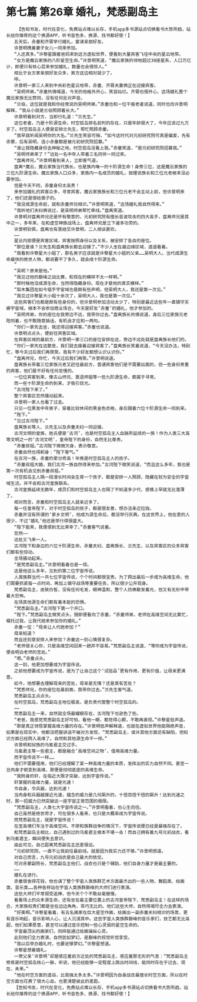 # 第七篇 第26章 婚礼，梵悉副岛主
        【告知书友，时代在变化，免费站点难以长存，手机app多书源站点切换看书大势所趋，站长给你推荐的这个换源APP，听书音色多、换源、找书都好使！】
       五天后，赤童和齐霄举行婚礼，宴请亲朋好友。
       许景明携着妻子女儿一同来参加。
       “人还真多。”许黎星跟着爸妈来到这方虚拟世界，便看到大量宾客飞往中央的星云地带。
       “女方是魔云家族的八阶星空生命。”许景明笑道，“魔云家族的领地超过30座星系，人口万亿计，即便只有核心层来参加婚礼，数量也会很惊人。”
       相比于女方家亲朋好友众多，男方这边相对就少了。
       呼。
       许景明一家三人来到中央彩色星云地带，赤童、齐霄夫妻俩正在迎接宾客。
       “吴明师弟。”赤童热情喊道，今天的他格外开心，笑容灿烂。齐霄也很开心，这场婚礼整个魔云家族无比赞同，没有任何反对声音。
       “兰伯，这位就是我和你经常说的吴明师弟。”赤童也和一位干瘦老者说道，同时也向许景明解释，“我从小就是兰伯照顾着长大。”
       许景明看到对方，当即行礼道：“兰先生。”
       这位老者，乃是十阶源生命，时空孤岛排名前列的存在，只是年龄很大了，今年应该过九万岁了。时空孤岛主人便是安排兰先生，帮忙照顾赤童。
       “我早就听闻吴明你的大名。”兰先生笑容可掬，“如今这时代对元初研究院可真是偏爱，先有赤蒙，后有吴明，连小赤童都是被元初研究院招募。”
       “谁让我隐藏身份去神秘之地，时空孤岛没看上我。”赤童笑道，“是元初研究院招募我。”
       “吴明师弟来了？”远处一名中年人带着三名同伴一同过来。
       “盘离师兄。”许景明看到来人，立即客气道。
       盘离*魔云，魔云家族当代族长，也是族内唯一的十阶源生命！身旁三位，这是魔云家族的三位九阶源生命。魔云家族人口众多，家族内一名成员的婚礼，按理说族长和三位元老根本没必要参加。
       但是今天不同，赤童身份太高贵！
       来参加婚礼的宾客众多，寻常宾客，魔云家族族长和三位元老不会主动上前，但许景明来了，他们还是很给面子的。
       “我没成源生命前，就和赤童师兄相识。”许景明笑道，“这场婚礼我自然得来。”
       “我听他们夫妇俩说过，是吴明师弟帮忙牵线。”盘离笑道。
       许景明对盘离师兄还是怀有敬意的，元初研究院有擅长音波攻击的四大高手，盘离师兄是其中之一，多年来，在和虚空神族战场上，盘离师兄是立下诸多功劳的。
       许景明钦佩，盘离也有意结交许景明，二人相谈甚欢。
       ……
       星云内部便是宾客区域，宾客按照身份以及关系，被安排了各自的座位。
       “那位是谁？兰先生和盘离族长都去迎接了。”不少人坐在最边缘区域，遥遥看着。
       “我看到许黎星大小姐了，那名男子应该就是许黎星大小姐的父亲……吴明大人。当代成源生命最快的绝世人物，都说要不了多久，就会成十阶源生命。
       ”
       “吴明？原来是他。”
       “我见过他的巅峰之战比赛，和现在的模样不太一样啊。”
       “那时候他没成源生命，当然得隐藏身份。现在才是他的真实模样。”
       “梨木集团在如今猎手宇宙域也是颇有些声明，但吴明大人，我还是第一次见。”
       “我见过许黎星大小姐十余次了，吴明大人，我也是第一次见。”
       这些宾客们也都是颇有些身份的，但许景明参加活动太少了，特别是最近这些年一直镇守天蟒宇宙域，根本不会参加商业场合，今天是好友‘赤童’的婚礼，他才参加的。
       “吴明师弟，你的座位在我旁边不远，我带你过去。”盘离族长热情说道，身后三位家族元老陪同着，也不敢随意插话，有机会才应和一两句。
       “你们一家先去坐，我还得迎接宾客。”赤童也说道。
       许景明点点头，便前往宾客区域。
       在宾客区域的最前方，许景明一家三口的座位安排在这，旁边不远处就是盘离族长他们的。
       “你们一家先在这歇息，我们就去接着迎接宾客了。”盘离族长笑着说道，“今天没办法，特别忙，等今天过后我们再聚聚。我有不少好友都想认识认识你。”
       “盘离师兄，你忙，今天过后我们再聚。”许景明说道。
       盘离族长带着三位家族元老又赶往最前方，普通宾客他们是不需要出面的，但一些身份贵重的宾客，他们是不好有任何怠慢的。
       一位位宾客到来，像古山师兄、莫语师姐等一些九阶源生命，都属于寻常。
       而一些十阶源生命的到来，才吸引目光。
       “古河陛下来了。”
       整个宾客区忽然骚动起来。
       许景明一家人也看了过去。
       只见一位黑发中年男子，穿着比较休闲的黑金色衣袍，身后跟着六位十阶源生命一同到来。
       “陛下。”
       “见过古河陛下。”
       盘离族长等人、兰先生以及赤童夫妇一同迎接。
       古河文明的皇族，姓氏便是‘古河’，也是时空孤岛主人血脉所延续的一族！作为人类三大高等文明之一的‘古河文明’，皇帝陛下的身份，自然无比尊贵。
       “赤童叔祖。”古河陛下微微欠身，表示敬意。
       赤童自然也得躬身：“陛下客气。”
       在古河一族，赤童的辈分奇高！毕竟是时空孤岛主人的孩子。
       “赤童叔祖大婚，我们古河一族自然得来参加。”古河陛下微笑说道，“而且这么多年，我也是第一次有机会见到赤童叔祖。”
       时空孤岛主人隔一段漫长时间会生育一个孩子，都是安排一人照顾，隐藏在较为安全的宇宙域生活。并不会和古河皇族联系。
       古河皇族延续无数年，成员们和时空孤岛主人也隔了不知道多少代，感情上早就无比澹薄了。
       相对而言，赤童和时空孤岛主人就亲近多了。
       每一任皇帝陛下，对于时空孤岛的孩子，都是很友善，想办法亲近拉拢。
       赤童并没有所谓的‘家乡文明’，他成为源生命后，都没举行庆典。在这世界上，他在意的人很少，不过‘婚礼’他还是举行得很盛大。
       “陛下能来，我便感到无比荣幸了。”赤童客气说着。
       忽然——
       远处又飞来一人。
       古河陛下和身边的六位十阶源生命，赤童夫妇、盘离族长、兰先生，以及宾客区的众多宾客们都有些惊动。
       全场骚动起来。
       “是梵悉副岛主。”许景明看着也是一惊。
       这是他这么多年，见到的第二位宇宙传说。
       人类族群当代一共七位宇宙传说，个个时间都很宝贵。为了跨出最后一步成为高维生命，他们需要抓紧每一点时间，再加上镇守战场等重要任务，所以很少公开现身。
       梵悉副岛主，皮肤白皙，没有任何毛发，眼神温和，整个人彷佛散发着光，但又有无形中带着大恐怖。
       在场其他源生命们都有着本能的恐惧。
       “梵悉副岛主。”古河陛下第一个开口。
       “陛下。”梵悉副岛主微笑点头，随即便看向了赤童，“赤童师弟，老师在高维空间无比繁忙，嘱托过我，让我代她来参加你的婚礼。”
       赤童一怔：“母亲让人代她参加？”
       母亲知道？
       而且还刻意安排人来参加？赤童这一刻心情很复杂。
       “老师很关心你，只是高维空间回来一趟并不容易。”梵悉副岛主说道，“等你成为宇宙传说，便会明白老师的苦处。”
       “嗯。”赤童点头。
       这一刻，他更加想要成为宇宙传说。
       之前他想要成为宇宙传说，是为了让自己这个‘试验品’更有作用，更有价值，让母亲更满意。
       如今，他想要去理解母亲的苦处，母亲是无情？还是真有苦处？
       “梵悉师兄，你的座位在最前面，我带你过去。”兰先生客气道。
       梵悉副岛主点点头。
       在时空孤岛，梵悉副岛主地位极高，是负责代管整个时空孤岛的。
       ……
       梵悉副岛主一来，自然就全场最耀眼存在，古河陛下也逊色了些。
       “老爸，我感觉梵悉副岛主好可怕，看他一眼，都觉得心颤，不敢再直视。”许黎星低声道。
       “那是真正领悟掌握高维力量的存在。”许景明低声解释道，也就在虚拟世界他能隔绝声音，如果是在现实中，他都没把握讲话不被对方发现，“梵悉副岛主，或许其他方面还有缺陷，但知识方面已经跨入高维了。自然和其他源生命不一样。”
       许景明和狱族的乌氪君主交过手。
       乌氪君主等一些君主，都是融合‘高维空间之物’，借用高维力量。
       而宇宙传说不一样……
       他们不需要借用，他们已经理解了某一种高维力量的本质，发挥出的实力自然不同。甚至一旦肉身才蜕变到高维，那便是彻彻底底的高维生命。
       “我附身的轩，在临近大限才突破，达到宇宙传说。”
       轩掌握的高维力量，就是光速！
       令自身，令兵器，达到光速！
       当肉身和兵器越接近光速，蕴含的威力是几何飙升的，十倍百倍千倍的飙升！达到光速之时，那一招威力已然突破这一座宇宙正常范围的极限。
       “梵悉副岛主，人类七大宇宙传说之一。”许景明看着，也心生向往。
       自己虽然是绝世奇才，可在很多人看来，也只是大概率成为宇宙传说。
       而梵悉副岛主，就是宇宙传说！
       在至高境们专注于高维空间，不掺和族群战争的情况下，宇宙传说便已经是最强存在了。
       和梵悉副岛主相比，自己遇到过的乌氪君主根本不堪一击！而自己拥有着九号元初战衣，看到乌氪君主，瞬间便失去意识。
       由此可见，自己距离梵悉副岛主还差很远。
       “元初研究院，一直不让我前往最前线。就是因为我实力还不够。”许景明想道。
       对自己而言，九号元初战衣是自己最大的依仗。
       可对赤蒙副院长、梵悉副岛主他们，战衣也只是个辅助，他们自身力量才是最主要的。
       ……
       婚礼在进行。
       赤童很舍得花钱，他也请了整个宇宙人类族群艺术方面最杰出的一些人物，舞蹈类、绘画类、音乐类……各种各样站在宇宙人类族群巅峰的大师们进行表演。
       这些大师们平常很受追捧，但今天个个不敢丝毫傲慢。
       看看场上的众多源生命，还有坐在最主要位置上的古河皇帝陛下、梵悉副岛主！在这样的场合，大家族权贵们都是坐在边边角角，乖巧无比的。他们这些大师，自然得竭尽全力去表演。
       “好美啊。”许黎星看着，有五名画家在巨大星空作画，绘画出一副赤童夫妇相识的场景，更有音乐响起，音乐影响人心，让人沉浸其中。这些宇宙人类族群巅峰的音乐家们，技艺都无比高超，他们如果愿意，甚至可以通过音乐控制一些心灵弱的星空生命的。
       宇宙最顶尖的画家们，同样能通过绘画操纵心灵。
       此刻他们全力表演，自然犹如梦幻，是巅峰的视觉听觉享受。
       “我以后举办婚礼时，也要足够梦幻。”许黎星想道。
       许黎星想着婚礼。
       一旁父亲‘许景明’却是感应着前方近处的梵悉副岛主，感应着那无形的气息：“梵悉副岛主修炼是时空孤岛核心一脉，听说，他已经能够一定程度上跳出时间线，能同时存在于过去、现在、未来。”
       “他在时空方面的造诣，比我强太多太多。”许景明因为自身战衣最擅长时空方面，所以在时空方面也花费了很大心血，也更清楚彼此的差距。
       【告知书友，时代在变化，免费站点难以长存，手机app多书源站点切换看书大势所趋，站长给你推荐的这个换源APP，听书音色多、换源、找书都好使！】